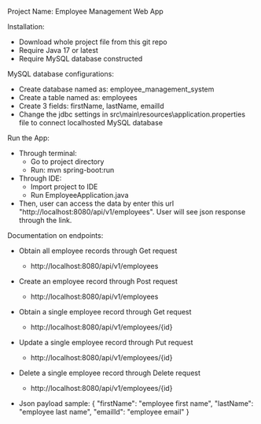 Project Name: Employee Management Web App

Installation:
- Download whole project file from this git repo
- Require Java 17 or latest
- Require MySQL database constructed

MySQL database configurations:
- Create database named as: employee_management_system
- Create a table named as: employees
- Create 3 fields: firstName, lastName, emailId
- Change the jdbc settings in src\main\resources\application.properties file to connect localhosted MySQL database

Run the App:
- Through terminal:
  - Go to project directory
  - Run: mvn spring-boot:run
- Through IDE:
  - Import project to IDE
  - Run EmployeeApplication.java
- Then, user can access the data by enter this url "http://localhost:8080/api/v1/employees". User will see json response through the link.

Documentation on endpoints:
- Obtain all employee records through Get request
  - http://localhost:8080/api/v1/employees
- Create an employee record through Post request
  - http://localhost:8080/api/v1/employees
- Obtain a single employee record through Get request
  - http://localhost:8080/api/v1/employees/{id}
- Update a single employee record through Put request
  - http://localhost:8080/api/v1/employees/{id}
- Delete a single employee record through Delete request
  - http://localhost:8080/api/v1/employees/{id}

- Json payload sample:
{
    "firstName": "employee first name",
    "lastName": "employee last name",
    "emailId": "employee email"
}
